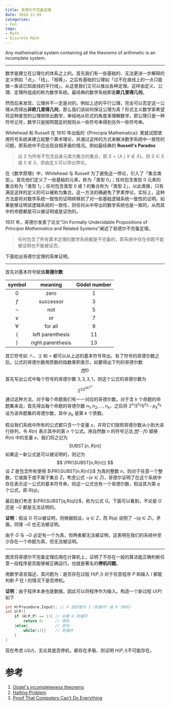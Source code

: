 ```yaml
---
title: 哥德尔不完备定理
date: 2018-11-05
categories:
- Fun
tags:
- Math
- Discrete Math
---
```


Any mathematical system containing all the theorems of arithmetic is an incomplete system.

<!--more-->

---

数学是建立在公理化的体系之上的。首先我们有一些基础的、无法更进一步解释的定义例如「点」、「线」、「相等」，之后有基础的公理如「过不在直线上的一点只能做一条该已知直线的平行线」，从这里我们又可以推出各种定理。这样由定义、公理、定理所组成的称为数学系统。最经典的数学系统即是**欧几里得几何**。

然而后来发现，公理并不一定是对的。例如上述的平行公理，完全可以否定这一公理从而得出**非欧几里得几何**。那么我们该如何保证公理为真？形式主义数学家希望将这种直觉的公理排除出数学，单纯地从形式的角度来理解数学。即公理只是一种符号记号，数学只是按照既定的规则从一些符号串得到另外一些符号串。

Whitehead 和 Russell 在 1910 年出版的《Principia Mathematica》里就试图使用符号系统来建立起整个算术理论，并通过这样的方式来解决数学系统中一致性的问题，即系统中不应出现自相矛盾的情况。例如最经典的 **Russell's Paradox**

> 设 $S$ 为所有不包含自身元素为集合的集合，即 $S=\{X \mid X\notin X\}$。则 $S\in S$ 或 $S\notin S$，但由定义可以导出悖论。

在《数学原理》中，Whitehead 与 Russell 为了避免这一悖论，引入了「集合类型」。首先他们定义了一些基础的元素，称为「类型 0」；任何包含类型 0 元素的集合称为「类型 1」；任何包含类型 0 或 1 的集合称为「类型 2」，以此类推，只有满足这样的定义的可以被称为集合。这一方法的确避免了罗素悖论。实际上，这种方法是将对数学系统一致性的证明转移到了对一些基础逻辑系统一致性的证明。如果能够证明该逻辑系统的一致性，则任何从中导出的数学系统也是一致的，从而其中的命题都是可以被证明或是证伪的。

1931 年，哥德尔发表了论文"On Formally Undecidable Propositions of *Principia Mathematica* and Related Systems"阐述了哥德尔不完备定理。

> 任何包含了所有算术定理的数学系统都是不完备的，即系统中存在命题不能被证明也不能被证否。

下面给出哥德尔定理的简单证明。

---

首先对基本符号赋值**哥德尔数**

|  symbol   |      meaning      | Gödel number |
| :-------: | :---------------: | :----------: |
|    $0$    |       zero        |      1       |
|    $f$    |     successor     |      3       |
|  $\neg$   |        not        |      5       |
|  $\lor$   |        or         |      7       |
| $\forall$ |      for all      |      9       |
|    $($    | left parenthesis  |      11      |
|    $)$    | right parenthesis |      13      |

其它符号如 $\land$，$\exists$ 和 $=$ 都可以从上述的基本符号导出。有了符号的哥德尔数之后，公式的哥德尔数用质数的指数乘积表示，如要得出下列的哥德尔数
$$
fff0
$$
首先写出公式中每个符号的哥德尔数 $3,3,3,1$，则这个公式的哥德尔数为
$$
2^33^35^37^1
$$
通过这种方法，对于每个命题我们有一一对应的哥德尔数。对于含 $k$ 个命题的命题集来说，首先得出每个命题的哥德尔数 $n_1, n_2, \dots, n_k$，之后将 $2^{n_1}3^{n_2}5^{n_3}\cdots p_k^{n_k}$ 设为该命题集的哥德尔数，其中 $p_k$ 是第 $k$ 个质数。

假设我们系统中所有的公式都只含一个变量 $x$，并将它们按照哥德尔数从小到大进行排列，令 $R(n)$ 表示其中的第 $n$ 个公式。用自然数 $n$ 的符号记法 $fff\cdots f0$ 替换 $R(n)$ 中的变量 $x$，我们将之记为
$$
\DeclareMathOperator{\PR}{PR}
\DeclareMathOperator{\SUBST}{SUBST}
\SUBST[n,R(n)]
$$
如果这一新公式是可以被证明的，则记为
$$
\PR(\SUBST[n,R(n)])
$$
设 $Z$ 是包含所有使得 $\PR(\SUBST[n,R(n)])$ 为真的整数 $n$，则对于任意一个整数，它或属于或不属于集合 $Z$。考虑公式 $\neg(x\in Z)$，哥德尔证明了在这个系统中存在表示这一公式的基本符号串，则这一公式也有一个哥德尔数，假设其为第 $q$ 个公式，即 $R(q)$。

最后我们考虑 $\PR(\SUBST[q,R(q)])$，称为公式 $G$。下面可以看到，不论是 $G$ 还是 $\neg G$ 都是无法证明的。

**证明**：假设 $G$ 可以被证明，则根据假设，$q\in Z$，而 $R(q)$ 说明了 $\neg(q\in Z)$，矛盾。同理 $\neg G$ 也无法被证明。

由于 $G$ 与 $\neg G$ 必定有一个为真，但两者都无法被证明，这表明在我们的系统中至少存在一个命题为真，但无法被证明。

---

图灵将哥德尔不完备定理应用在计算机上，证明了不存在一般的算法能正确判断任意一段程序是否能够被正确运行。也就是著名的**停机问题**。

用数学语言描述，其问题为：是否存在过程 $H(P,I)$ 对于任意程序 $P$ 和输入 $I$ 都能判断 $P$ 在 $I$ 的情况下是否停机。

**证明**：由于程序本身也是数据，因此可以将程序作为输入。构造一个新过程 $U(P)$​ 如下

```c++
int H(Procedure,Input); // H 返回值为 1（死循环）或 0（停机）
int U(P){
    if (H(P,P) == 1){ // 如果 H 死循环
        return 0;     // 停机
    }else{            // 否則
        while(1){}    // 死循环
    }
}
```

现在考虑 $U(U)$，无论其是否停机，都存在矛盾，则证明 $H(P,I)$​ 不可能存在。

# 参考

1. [Gödel's incompleteness theorems](https://en.wikipedia.org/wiki/G%C3%B6del%27s_incompleteness_theorems)
2. [Halting Problem](https://en.wikipedia.org/wiki/Halting_problem)
3. [Proof That Computers Can't Do Everything](https://youtu.be/92WHN-pAFCs)
